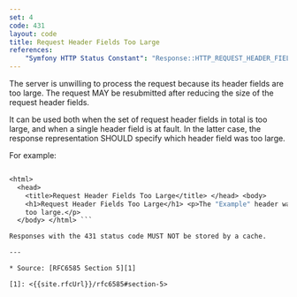 ```yaml
---
set: 4
code: 431
layout: code
title: Request Header Fields Too Large
references:
    "Symfony HTTP Status Constant": "Response::HTTP_REQUEST_HEADER_FIELDS_TOO_LARGE"
---
```


The server is unwilling to process the request because its header fields
are too large. The request MAY be resubmitted after reducing the size of
the request header fields.

It can be used both when the set of request header fields in total is
too large, and when a single header field is at fault. In the latter
case, the response representation SHOULD specify which header field was
too large.

For example:

``` HTTP/1.1 431 Request Header Fields Too Large Content-Type: text/html

<html>
  <head>
    <title>Request Header Fields Too Large</title> </head> <body>
    <h1>Request Header Fields Too Large</h1> <p>The "Example" header was
    too large.</p>
  </body> </html> ```

Responses with the 431 status code MUST NOT be stored by a cache.

---

* Source: [RFC6585 Section 5][1]

[1]: <{{site.rfcUrl}}/rfc6585#section-5>
